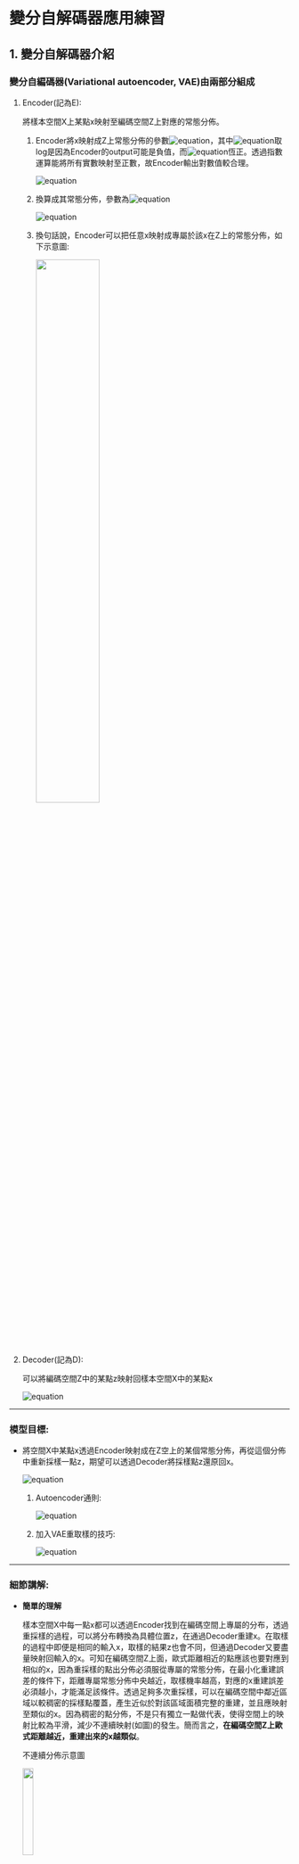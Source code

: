 

# 變分自解碼器應用練習

## 1. 變分自解碼器介紹

### 變分自編碼器(Variational autoencoder, VAE)由兩部分組成

1. Encoder(記為E):

   將樣本空間X上某點x映射至編碼空間Z上對應的常態分佈。
   
   1. Encoder將x映射成Z上常態分佈的參數![equation](https://latex.codecogs.com/svg.latex?\mu,log\sigma^2)，其中![equation](https://latex.codecogs.com/svg.latex?\sigma^2)取log是因為Encoder的output可能是負值，而![equation](https://latex.codecogs.com/svg.latex?\sigma^2)恆正。透過指數運算能將所有實數映射至正數，故Encoder輸出對數值較合理。
   
      ![equation](https://latex.codecogs.com/svg.latex?\mu_{E(x)},log\sigma^2_{E(x)}=E(x))
   
   2. 換算成其常態分佈，參數為![equation](https://latex.codecogs.com/svg.latex?\mu_{E(x)},\sigma^2_{E(x)})
   
      ![equation](https://latex.codecogs.com/svg.latex?N(\mu_{E(x)},\sigma^2_{E(x)}))
   
   3. 換句話說，Encoder可以把任意x映射成專屬於該x在Z上的常態分佈，如下示意圖:
   
      <img src="https://github.com/you-ming-hu/AutoEncoder_Practice/blob/master/images/%E7%9C%8B%E9%BD%8A%E6%A8%99%E6%BA%96%E5%B8%B8%E6%85%8B%E5%88%86%E4%BD%88.png" width="50%" height="50%">

2. Decoder(記為D):

   可以將編碼空間Z中的某點z映射回樣本空間X中的某點x
   
   ![equation](https://latex.codecogs.com/svg.latex?\overline{x}=D(z),\quad%20\overline{x}\in%20X)
   
---

### 模型目標:

- 將空間X中某點x透過Encoder映射成在Z空上的某個常態分佈，再從這個分佈中重新採樣一點z，期望可以透過Decoder將採樣點z還原回x。

   ![equation](https://latex.codecogs.com/svg.latex?find\quad%20E^*,D^*)

   1. Autoencoder通則:
   
      ![equation](https://latex.codecogs.com/svg.latex?E^*,D^*=\underset{E,D}{\operatorname{argmin}}Expect_{x\sim%20Data}[||x-D(E(x))||^2])
   
   2. 加入VAE重取樣的技巧:
   
      ![equation](https://latex.codecogs.com/svg.latex?E^*,D^*=\underset{E,D}{\operatorname{argmin}}Expect_{x\sim%20Data}[||x-D(\mu_{E(x)}+\sigma_{E(x)}*\epsilon)||^2],\quad%20\epsilon\sim%20N(0,1))

---

### 細節講解:

- **簡單的理解**

  樣本空間X中每一點x都可以透過Encoder找到在編碼空間上專屬的分布，透過重採樣的過程，可以將分布轉換為具體位置z，在通過Decoder重建x。在取樣的過程中即便是相同的輸入x，取樣的結果z也會不同，但通過Decoder又要盡量映射回輸入的x。可知在編碼空間Z上面，歐式距離相近的點應該也要對應到相似的x，因為重採樣的點出分佈必須服從專屬的常態分佈，在最小化重建誤差的條件下，距離專屬常態分佈中央越近，取樣機率越高，對應的x重建誤差必須越小，才能滿足該條件。透過足夠多次重採樣，可以在編碼空間中鄰近區域以較稠密的採樣點覆蓋，產生近似於對該區域面積完整的重建，並且應映射至類似的x。因為稠密的點分佈，不是只有獨立一點做代表，使得空間上的映射比較為平滑，減少不連續映射(如圖)的發生。簡而言之，**在編碼空間Z上歐式距離越近，重建出來的x越類似**。

  不連續分佈示意圖
  
  <img src="https://github.com/you-ming-hu/AutoEncoder_Practice/blob/master/images/%E4%B8%8D%E9%80%A3%E7%BA%8C%E5%88%86%E4%BD%88.png"  width="20%" height="20%">

- **重採樣與梯度**
  
  1. 重採樣
     
     從一常態分佈
     ![equation](https://latex.codecogs.com/svg.latex?N_{\mu,\sigma^2})中取樣
     ![equation](https://latex.codecogs.com/svg.latex?x')可以利用標準常態分佈
     ![equation](https://latex.codecogs.com/svg.latex?N_{0,1})的取樣去模擬，其轉換如下:
  
     ![equation](https://latex.codecogs.com/svg.latex?if\quad%20N_{\mu,\sigma^2}(\epsilon')=N_{0,1}(\epsilon),\quad%20then\quad%20\epsilon'=\mu+\epsilon*\sigma)
  
     所以實際上只要從
     ![equation](https://latex.codecogs.com/svg.latex?N_{0,1})取樣
     ![equation](https://latex.codecogs.com/svg.latex?\epsilon)，再換算成
     ![equation](https://latex.codecogs.com/svg.latex?\mu+\epsilon*\sigma)，即等價於從
     ![equation](https://latex.codecogs.com/svg.latex?N_{\mu,\sigma^2})中取樣，示意圖如下:
  
     <img src="https://github.com/you-ming-hu/AutoEncoder_Practice/blob/master/images/%E9%87%8D%E5%8F%96%E6%A8%A3.png" width="20%" height="20%">
     
  2. 梯度求導
     
     (1)![equation](https://latex.codecogs.com/svg.latex?\frac{\partial%20L}{\partial\mu}=\frac{\partial%20L}{\partial\epsilon'}\frac{\partial\epsilon'}{\partial\mu})
     
     (2)![equation](https://latex.codecogs.com/svg.latex?\frac{\partial%20L}{\partial\sigma^2}=\frac{\partial%20L}{\partial\epsilon'}\frac{\partial\epsilon'}{\partial\sigma^2})
     
     即便![equation](https://latex.codecogs.com/svg.latex?\epsilon)
     是隨機非固定的，但仍可視為一常數，那麼從![equation](https://latex.codecogs.com/svg.latex?\epsilon'=\mu+\epsilon*\sigma)
     可看出(1),(2)都是可導的，得知**重採樣是一個可導的操作**。

- **分佈限制**

  重建的過程當中，μ會提供確切的位置，因為ε是隨機的，σ*ε則發揮了重取樣的作用。在有限且離散的資料樣本下，對於連續編碼空間上所有鄰近區域，訓練時實際上只能對應到單一的x，而不是對應到相似的x，所以σ無可避免會增加重建誤差。由於σ持續提供誤差，在進行梯度下降時，σ肯定會被越縮越小，以減少重建誤差。σ縮小則失去重取樣的功能，這是非期望的，故在此引入對分佈的限制條件，如數學式及式意圖如下。
  
  ![equation](https://latex.codecogs.com/svg.latex?N(\mu_{E(x)},\sigma^2_{E(x)})\approx%20N(0,1)\qquad%20,x\in%20X\quad%20and%20\quad%20x\sim%20Data)
  
  <img src="https://github.com/you-ming-hu/AutoEncoder_Practice/blob/master/images/%E7%9C%8B%E9%BD%8A%E6%A8%99%E6%BA%96%E5%B8%B8%E6%85%8B%E5%88%86%E4%BD%88.png" width="50%" height="50%">

  簡單的想法是:
  
  ![equation](https://latex.codecogs.com/svg.latex?find\quad%20E^*)
  
  ![equation](https://latex.codecogs.com/svg.latex?E^*=\underset{E}{\operatorname{argmin}}Expect_{x\sim%20Data}[L2([\mu_{E(x)},\sigma^2_{E(X)}],[0,1])])
  
  但**VAE有另一種處理法，既然希望兩分佈相似，可以使用KL Divergence量測分佈的差異，數值越小則代表越接近目標分佈N(0,1)**，故改成以下:
  
  ![equation](https://latex.codecogs.com/svg.latex?find\quad%20E^*)
  
  ![equation](https://latex.codecogs.com/svg.latex?E^*=\underset{E}{\operatorname{argmin}}Expect_{x\sim%20Data}[KLD(N(0,1),N(\mu_{E(x)},\sigma^2_{E(x)}))])
  
  ![equation](https://latex.codecogs.com/svg.latex?KLD(N(0,1),N(\mu_{E(x)},\sigma^2_{E(x)}))=\frac{1}{2}(-log\sigma_{E(x)}^2+\mu^2_{E(x)}+\sigma^2_{E(x)}-1))
  
  化簡過程參考 \quad 苏剑林. (Mar. 18, 2018). 《变分自编码器（一）：原来是这么一回事 》
  
  ![equation](https://latex.codecogs.com/svg.latex?E^*=\underset{E}{\operatorname{argmin}}Expect_{x\sim%20Data}[\frac{1}{2}(-log\sigma_{E(x)}^2+\mu^2_{E(x)}+\sigma^2_{E(x)}-1)])
  
  故總誤差函數除了重建誤差之外，還須包含資料點映射的分佈和標準常態分佈的差異，一個數學式正確，但邏輯及上不完整的想法，就是直接把兩者相加，於是整個模型改為以下:
  
  ![equation](https://latex.codecogs.com/svg.latex?find\quad%20E^*,D^*)
  
  ![equation](https://latex.codecogs.com/svg.latex?E^*,D^*=\underset{E,D}{\operatorname{argmin}}Expect_{x\sim%20Data}[ReconstructError+KLD],\quad\epsilon\sim%20N(0,1))
  
  ![equation](https://latex.codecogs.com/svg.latex?ReconstructError=||x-D(\mu_{E(x)}+\sigma_{E(x)}*\epsilon)||^2)
  
  ![equation](https://latex.codecogs.com/svg.latex?KLD=\frac{1}{2}(-log\sigma_{E(x)}^2+\mu^2_{E(x)}+\sigma^2_{E(x)}-1))
  
  正確的推導參考《变分自编码器（二）：从贝叶斯观点出发 》，這邊解釋為甚麼重建誤差和KL Divergence可以相加。

  另外對於分佈的限制並不僅限於使用KL Divergence，參考《变分自编码器（三）：这样做为什么能成？ 》，裡面提及靠單一採樣點估測其專屬常態分佈與標準常態分佈N(0,1)差異的方法，且與KL Divergence是等價的，實現程式碼在參考文獻Convolutional Variational Autoencoder中Define the loss function and the optimizer部分可以找到。

- **多變數常態分佈**

  前述所有的公式僅提及單變數常態分佈，但實際上編碼空間Z是多維的，事實上VAE中的Encoder所映射的分佈是假定多維度且各維度獨立的常態分佈。

  **在各維度獨立的條件下，把各維度的KLDivergence總合起來即可，若非獨立則不能這樣算，原來的KLDivergence修改為下式**。
  
  ![equation](https://latex.codecogs.com/svg.latex?KLD(N(0,1),N(\mu_{E(x)},\sigma^2_{E(x)}))=\frac{1}{2}\sum_{i=1}^{d}(-log\sigma_{E(x)i}^2+\mu^2_{E(x)i}+\sigma^2_{E(x)i}-1))
  
  ![equation](https://latex.codecogs.com/svg.latex?,d=dim(EncodingSpace))
  
  整體模型修改為:
  
  ![equation](https://latex.codecogs.com/svg.latex?find\quad%20E^*,D^*)
  
  ![equation](https://latex.codecogs.com/svg.latex?E^*,D^*=\underset{E,D}{\operatorname{argmin}}Expect_{x\sim%20Data}[ReconstructError+KLD],\quad\epsilon\sim%20N(0,1))
  
  ![equation](https://latex.codecogs.com/svg.latex?ReconstructError=||x-D(\mu_{E(x)}+\sigma_{E(x)}*\epsilon)||^2)
  
  ![equation](https://latex.codecogs.com/svg.latex?KLD=\frac{1}{2}\sum_{i=1}^{d}(-log\sigma_{E(x)}^2+\mu^2_{E(x)}+\sigma^2_{E(x)}-1),\quad%20d=dim(EncodingSpace))

---

### 總結:

完整的數學模型如下

![equation](https://latex.codecogs.com/svg.latex?find\quad%20E^*,D^*)
  
![equation](https://latex.codecogs.com/svg.latex?E^*,D^*=\underset{E,D}{\operatorname{argmin}}Expect_{x\sim%20Data}[ReconstructError+KLD],\quad\epsilon\sim%20N(0,1))
  
![equation](https://latex.codecogs.com/svg.latex?ReconstructError=||x-D(\mu_{E(x)}+\sigma_{E(x)}*\epsilon)||^2)
  
![equation](https://latex.codecogs.com/svg.latex?KLD=\frac{1}{2}\sum_{i=1}^{d}(-log\sigma_{E(x)}^2+\mu^2_{E(x)}+\sigma^2_{E(x)}-1),\quad%20d=dim(EncodingSpace))

VAE即為Encoder與Decoder的組合。

---

參考文獻&圖片引用: 

1. [苏剑林. (Mar. 18, 2018). 《变分自编码器（一）：原来是这么一回事 》]( https://spaces.ac.cn/archives/5253)
2. [苏剑林. (Mar. 28, 2018). 《变分自编码器（二）：从贝叶斯观点出发 》]( https://spaces.ac.cn/archives/5343)
3. [苏剑林. (Apr. 03, 2018). 《变分自编码器（三）：这样做为什么能成？ 》]( https://spaces.ac.cn/archives/5383)
4. [Convolutional Variational Autoencoder](https://www.tensorflow.org/tutorials/generative/cvae)

## 2. 應用練習

**資料來源:** https://www.kaggle.com/c/house-prices-advanced-regression-techniques/overview

**程式碼架構:**

```
├─ Variational_AutoEncoder.ipynb : 模型實現
├─ data_description.txt
├─ test.csv
└─ train.csv
```

---

## 發想:

房子在建造的時候可能會有某些特定的配置，像是越多的房間也有較高的機會搭配越多的衛浴設備，甚至可以進行聚類，例如:二房一衛、四房兩衛等等的配置。然而這些配置也會影響房價，像是四房比二房貴的機率比較高。最終可以從潛變量空間中約略預測房價。那麼在類別變項中或許也有這樣的組合，並且對於房價有預測能力。
## 理論:
若一群資料點在高維度空間中有某種分布，且該分布可以用較低的維度表達，則可以訓練VAE將資料點投影進低維度空間，再從低維度空間重建輸入資料。
換句話說，可以透過VAE建立能夠儲存資訊的低維度空間，且給定一個位於該低維空間中的點可以反推其在高維度空間中的位置。

## 假設:
若房屋的類別變項具備某種特定分布，應該可以輸入至VAE在重建回來，同時在潛變量空間中存在有意義的分布，或許跟房價有某種程度上應對關係。
## 模型意義:
這是一個非監督式學習。因為不需要用到答案(這裡是SalePrice)，所以可以把訓練跟測試資料都拿來使用，不浪費測試資料，也比較不須擔心對SalePrice的過度擬合。若可以在潛變量空間上看出房價的分布，基本上可以確定類別變項對房價是有影響的，畢竟訓練過程模型沒有對房價進行推論，不可能從中學到關於房價的任何資訊。

## 結論:



## 心得:



---

## 備註:

